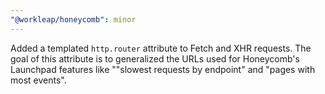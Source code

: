 ```yaml
---
"@workleap/honeycomb": minor
---
```


Added a templated `http.router` attribute to Fetch and XHR requests. The goal of this attribute is to generalized the URLs used for Honeycomb's Launchpad features like ""slowest requests by endpoint" and "pages with most events".
